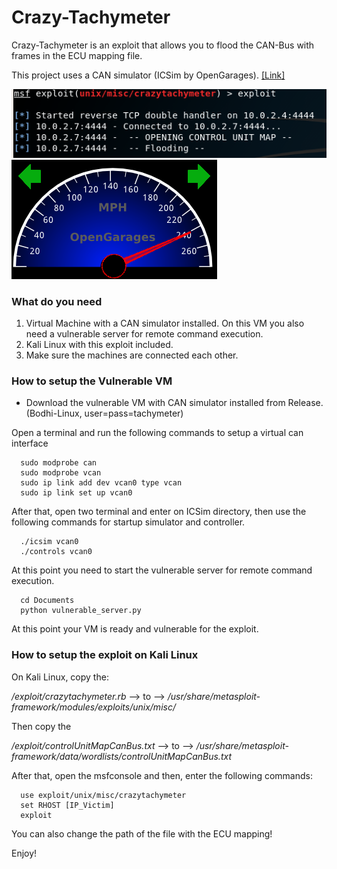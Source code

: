 # Crazy-Tachymeter
Crazy-Tachymeter is an exploit that allows you to flood the CAN-Bus with frames in the ECU mapping file.

This project uses a CAN simulator (ICSim by OpenGarages). [[Link]](https://github.com/zombieCraig/ICSim)

![markdown-preview](img/exploitkali.png)![markdown-preview](img/maxspeed.png)

### What do you need
1) Virtual Machine with a CAN simulator installed. On this VM you also need a vulnerable server for remote command execution.
2) Kali Linux with this exploit included.
3) Make sure the machines are connected each other.


### How to setup the Vulnerable VM
- Download the vulnerable VM with CAN simulator installed from Release. (Bodhi-Linux, user=pass=tachymeter)

Open a terminal and run the following commands to setup a virtual can interface
```
  sudo modprobe can
  sudo modprobe vcan
  sudo ip link add dev vcan0 type vcan
  sudo ip link set up vcan0
```
After that, open two terminal and enter on ICSim directory, then use the following commands for startup simulator and controller.
```
  ./icsim vcan0
  ./controls vcan0
```
At this point you need to start the vulnerable server for remote command execution.
```
  cd Documents
  python vulnerable_server.py
```
At this point your VM is ready and vulnerable for the exploit.
### How to setup the exploit on Kali Linux
On Kali Linux, copy the:

  */exploit/crazytachymeter.rb* --> to --> */usr/share/metasploit-framework/modules/exploits/unix/misc/*
  
  Then copy the
  
  */exploit/controlUnitMapCanBus.txt*  --> to --> */usr/share/metasploit-framework/data/wordlists/controlUnitMapCanBus.txt*

After that, open the msfconsole and then, enter the following commands:
```
  use exploit/unix/misc/crazytachymeter 
  set RHOST [IP_Victim]
  exploit
```
You can also change the path of the file with the ECU mapping!

Enjoy!

